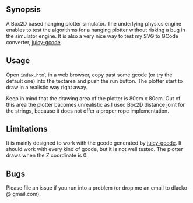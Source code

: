 ## Synopsis

A Box2D based hanging plotter simulator. The underlying physics engine enables to test
the algorithms for a hanging plotter without risking a bug in the simulator engine.
It is also a very nice way to test my SVG to GCode converter, [juicy-gcode](https://github.com/domoszlai/juicy-gcode).

## Usage

Open `index.html` in a web browser, copy past some gcode (or try the default one) into the textarea and push the run button.
The plotter start to draw in a realistic way right away.

Keep in mind that the drawing area of the plotter is 80cm x 80cm. Out of this area the plotter bacomes unrealistic as I used
Box2D distance joint for the strings, because it does not offer a proper rope implementation.

## Limitations

It is mainly designed to work with the gcode generated by [juicy-gcode](https://github.com/domoszlai/juicy-gcode).
It should work with every kind of gcode, but it is not well tested.
The plotter draws when the Z coordinate is 0.

## Bugs

Please file an issue if you run into a problem (or drop me an email to dlacko @ gmail.com).





